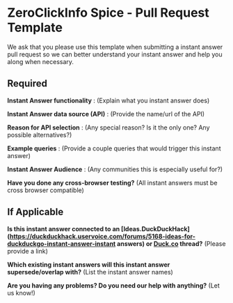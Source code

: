 # ZeroClickInfo Spice - Pull Request Template

We ask that you please use this template when submitting a instant answer pull request so we can better understand your instant answer and help you along when necessary.

## Required

**Instant Answer functionality** :
(Explain what you instant answer does)

**Instant Answer data source (API)** :
(Provide the name/url of the API)

**Reason for API selection** :
(Any special reason? Is it the only one? Any possible alternatives?)

**Example queries** :
(Provide a couple queries that would trigger this instant answer)

**Instant Answer Audience** :
(Any communities this is especially useful for?)

**Have you done any cross-browser testing?**
(All instant answers must be cross browser compatible)

## If Applicable
**Is this instant answer connected to an [Ideas.DuckDuckHack](https://duckduckhack.uservoice.com/forums/5168-ideas-for-duckduckgo-instant-answer-instant answers) or [Duck.co](http://duck.co/) thread?**
(Please provide a link)

**Which existing instant answers will this instant answer supersede/overlap with?**
(List the instant answer names) 

**Are you having any problems? Do you need our help with anything?**
(Let us know!)
